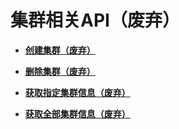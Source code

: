 # 集群相关API（废弃）<a name="dli_02_0159"></a>

-   **[创建集群（废弃）](创建集群（废弃）.md)**  

-   **[删除集群（废弃）](删除集群（废弃）.md)**  

-   **[获取指定集群信息（废弃）](获取指定集群信息（废弃）.md)**  

-   **[获取全部集群信息（废弃）](获取全部集群信息（废弃）.md)**  


